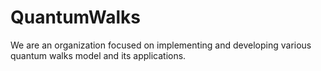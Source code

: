 # QuantumWalks

We are an organization focused on implementing and developing various quantum walks model and its applications. 


